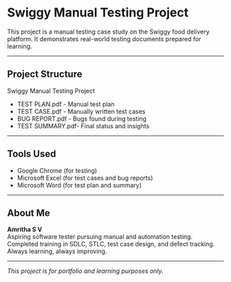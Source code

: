 # Swiggy Manual Testing Project 

This project is a manual testing case study on the Swiggy food delivery platform. It demonstrates real-world testing documents prepared for learning.

---

## Project Structure

Swiggy Manual Testing Project

- TEST PLAN.pdf - Manual test plan 
- TEST CASE.pdf - Manually written test cases
- BUG REPORT.pdf - Bugs found during testing
- TEST SUMMARY.pdf- Final status and insights

---

## Tools Used

- Google Chrome (for testing)
- Microsoft Excel (for test cases and bug reports)
- Microsoft Word (for test plan and summary)

---

## About Me

**Amritha S V**  
Aspiring software tester pursuing manual and automation testing.  
Completed training in SDLC, STLC, test case design, and defect tracking.  
Always learning, always improving.

---

*This project is for portfolio and learning purposes only.*
